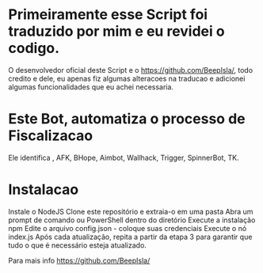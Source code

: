 # Primeiramente esse Script foi traduzido por mim e eu revidei o codigo.

O desenvolvedor oficial deste Script e o https://github.com/BeepIsla/, todo credito
e dele, eu apenas fiz algumas alteracoes na traducao e adicionei algumas funcionalidades que eu achei necessaria. 


# Este Bot, automatiza o processo de Fiscalizacao 
Ele identifica , AFK, BHope, Aimbot, Wallhack, Trigger, SpinnerBot, TK.

# Instalacao

Instale o NodeJS
Clone este repositório e extraia-o em uma pasta
Abra um prompt de comando ou PowerShell dentro do diretório
Execute a instalação npm
Edite o arquivo config.json - coloque suas credenciais
Execute o nó index.js
Após cada atualização, repita a partir da etapa 3 para garantir que tudo o que é necessário esteja atualizado.

Para mais info https://github.com/BeepIsla/
